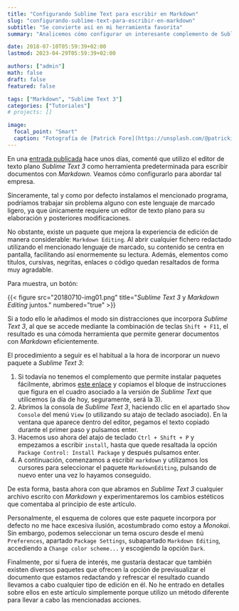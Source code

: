 ```yaml
---
title: "Configurando Sublime Text para escribir en Markdown"
slug: "configurando-sublime-text-para-escribir-en-markdown"
subtitle: "Se convierte así en mi herramienta favorita"
summary: "Analicemos cómo configurar un interesante complemento de Sublime Text 3 para trabajar con Markdown."

date: 2018-07-10T05:59:39+02:00
lastmod: 2023-04-29T05:59:39+02:00

authors: ["admin"]
math: false
draft: false
featured: false

tags: ["Markdown", "Sublime Text 3"]
categories: ["Tutoriales"]
# projects: []

image:
  focal_point: "Smart"
  caption: "Fotografía de [Patrick Fore](https://unsplash.com/@patrickian4), disponible en [Unsplash](https://unsplash.com/photos/0gkw_9fy0eQ)."
---
```


En una [entrada publicada](/2018/07/05/preparando-el-equipo-para-hugo/) hace unos días, comenté que utilizo el editor de texto plano *Sublime Text 3* como herramienta predeterminada para escribir documentos con *Markdown*. Veamos cómo configurarlo para abordar tal empresa.

Sinceramente, tal y como por defecto instalamos el mencionado programa, podríamos trabajar sin problema alguno con este lenguaje de marcado ligero, ya que únicamente requiere un editor de texto plano para su elaboración y posteriores modificaciones.

No obstante, existe un paquete que mejora la experiencia de edición de manera considerable: `Markdown Editing`. Al abrir cualquier fichero redactado utilizando el mencionado lenguaje de marcado, su contenido se centra en pantalla, facilitando así enormemente su lectura. Además, elementos como títulos, cursivas, negritas, enlaces o código quedan resaltados de forma muy agradable.

Para muestra, un botón:

{{< figure src="20180710-img01.png" title="*Sublime Text 3* y *Markdown Editing* juntos." numbered="true" >}}

Si a todo ello le añadimos el modo sin distracciones que incorpora *Sublime Text 3*, al que se accede mediante la combinación de teclas `Shift + F11`, el resultado es una cómoda herramienta que permite generar documentos con *Markdown* eficientemente.

El procedimiento a seguir es el habitual a la hora de incorporar un nuevo paquete a *Sublime Text 3*:

1. Si todavía no tenemos el complemento que permite instalar paquetes fácilmente, abrimos [este enlace](https://packagecontrol.io/installation) y copiamos el bloque de instrucciones que figura en el cuadro asociado a la versión de *Sublime Text* que utilicemos (a día de hoy, seguramente, será la 3).
2. Abrimos la consola de *Sublime Text 3*, haciendo clic en el apartado `Show Console` del menú `View` (o utilizando su atajo de teclado asociado). En la ventana que aparece dentro del editor, pegamos el texto copiado durante el primer paso y pulsamos enter.
3. Hacemos uso ahora del atajo de teclado `Ctrl + Shift + P` y empezamos a escribir `install`, hasta que quede resaltada la opción `Package Control: Install Package` y después pulsamos enter.
4. A continuación, comenzamos a escribir `markdown` y utilizamos los cursores para seleccionar el paquete `MarkdownEditing`, pulsando de nuevo enter una vez lo hayamos conseguido.

De esta forma, basta ahora con que abramos en *Sublime Text 3* cualquier archivo escrito con *Markdown* y experimentaremos los cambios estéticos que comentaba al principio de este artículo. 

Personalmente, el esquema de colores que este paquete incorpora por defecto no me hace excesiva ilusión, acostumbrado como estoy a *Monokai*. Sin embargo, podemos seleccionar un tema oscuro desde el menú `Preferences`, apartado `Package Settings`, subapartado `Markdown Editing`, accediendo a `Change color scheme...` y escogiendo la opción `Dark`.

Finalmente, por si fuera de interés, me gustaría destacar que también existen diversos paquetes que ofrecen la opción de previsualizar el documento que estamos redactando y refrescar el resultado cuando llevamos a cabo cualquier tipo de edición en él. No he entrado en detalles sobre ellos en este artículo simplemente porque utilizo un método diferente para llevar a cabo las mencionadas acciones.

